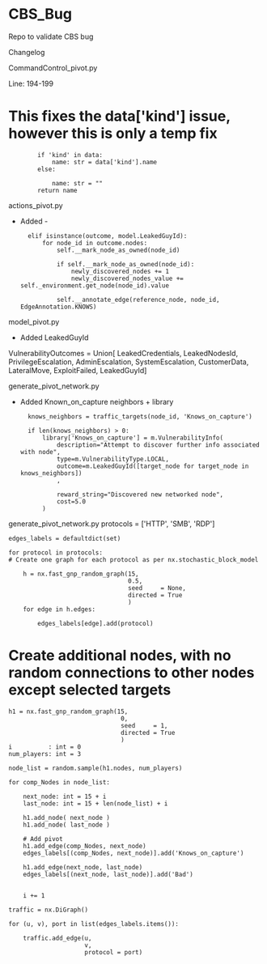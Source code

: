# CBS_Bug
Repo to validate CBS bug 

Changelog

CommandControl_pivot.py

Line: 194-199 

# This fixes the data['kind'] issue, however this is only a temp fix

            if 'kind' in data:
                name: str = data['kind'].name
            else:
                
                name: str = ""
            return name
            
actions_pivot.py
- Added -

        elif isinstance(outcome, model.LeakedGuyId):
            for node_id in outcome.nodes:
                self.__mark_node_as_owned(node_id)
                
                if self.__mark_node_as_owned(node_id):
                    newly_discovered_nodes += 1
                    newly_discovered_nodes_value += self._environment.get_node(node_id).value
                    
                self.__annotate_edge(reference_node, node_id, EdgeAnnotation.KNOWS)
                
model_pivot.py

- Added LeakedGuyId

VulnerabilityOutcomes = Union[
    LeakedCredentials, LeakedNodesId, PrivilegeEscalation, AdminEscalation,
    SystemEscalation, CustomerData, LateralMove, ExploitFailed, LeakedGuyId]
    
generate_pivot_network.py

- Added Known_on_capture neighbors + library

        knows_neighbors = traffic_targets(node_id, 'Knows_on_capture')

        if len(knows_neighbors) > 0:
            library['Knows_on_capture'] = m.VulnerabilityInfo(
                description="Attempt to discover further info associated with node",
                type=m.VulnerabilityType.LOCAL,
                outcome=m.LeakedGuyId([target_node for target_node in knows_neighbors])
                ,
                
                reward_string="Discovered new networked node",
                cost=5.0
            )

generate_pivot_network.py
protocols = ['HTTP', 'SMB', 'RDP']

    edges_labels = defaultdict(set)

    for protocol in protocols:
    # Create one graph for each protocol as per nx.stochastic_block_model
    
        h = nx.fast_gnp_random_graph(15, 
                                     0.5, 
                                     seed     = None, 
                                     directed = True
                                     )
        for edge in h.edges:
        
            edges_labels[edge].add(protocol)

# Create additional nodes, with no random connections to other nodes except selected targets
    h1 = nx.fast_gnp_random_graph(15, 
                                   0, 
                                   seed     = 1, 
                                   directed = True 
                                   )
    i          : int = 0
    num_players: int = 3
    
    node_list = random.sample(h1.nodes, num_players)
    
    for comp_Nodes in node_list:
        
        next_node: int = 15 + i
        last_node: int = 15 + len(node_list) + i
            
        h1.add_node( next_node )
        h1.add_node( last_node )
        
        # Add pivot
        h1.add_edge(comp_Nodes, next_node)
        edges_labels[(comp_Nodes, next_node)].add('Knows_on_capture')
   
        h1.add_edge(next_node, last_node)
        edges_labels[(next_node, last_node)].add('Bad')

        
        i += 1 

    traffic = nx.DiGraph()

    for (u, v), port in list(edges_labels.items()):
    
        traffic.add_edge(u, 
                         v, 
                         protocol = port)  
 
